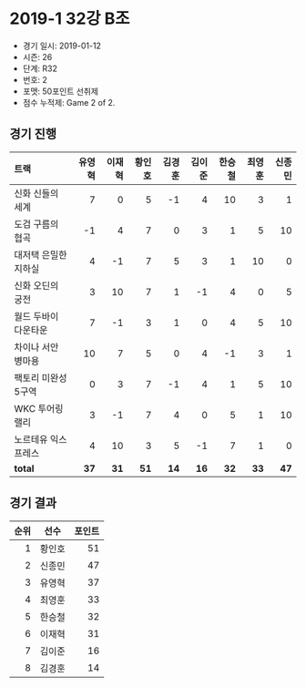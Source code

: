 # 2019-1 32강 B조

- 경기 일시: 2019-01-12
- 시즌: 26
- 단계: R32
- 번호: 2
- 포맷: 50포인트 선취제
- 점수 누적제: Game 2 of 2.





## 경기 진행

| 트랙 | 유영혁 | 이재혁 | 황인호 | 김경훈 | 김이준 | 한승철 | 최영훈 | 신종민 |
|:---|---:|---:|---:|---:|---:|---:|---:|---:|
| 신화 신들의 세계 | 7 | 0 | 5 | -1 | 4 | 10 | 3 | 1 |
| 도검 구름의 협곡 | -1 | 4 | 7 | 0 | 3 | 1 | 5 | 10 |
| 대저택 은밀한 지하실 | 4 | -1 | 7 | 5 | 3 | 1 | 10 | 0 |
| 신화 오딘의 궁전 | 3 | 10 | 7 | 1 | -1 | 4 | 0 | 5 |
| 월드 두바이 다운타운 | 7 | -1 | 3 | 1 | 0 | 4 | 5 | 10 |
| 차이나 서안 병마용 | 10 | 7 | 5 | 0 | 4 | -1 | 3 | 1 |
| 팩토리 미완성 5구역 | 0 | 3 | 7 | -1 | 4 | 1 | 5 | 10 |
| WKC 투어링 랠리 | 3 | -1 | 7 | 4 | 0 | 5 | 1 | 10 |
| 노르테유 익스프레스 | 4 | 10 | 3 | 5 | -1 | 7 | 1 | 0 |
| __total__ | __37__ | __31__ | __51__ | __14__ | __16__ | __32__ | __33__ | __47__ |




## 경기 결과

| 순위 | 선수 | 포인트 |
|---:|:---:|---:|
| 1 | 황인호 | 51 |
| 2 | 신종민 | 47 |
| 3 | 유영혁 | 37 |
| 4 | 최영훈 | 33 |
| 5 | 한승철 | 32 |
| 6 | 이재혁 | 31 |
| 7 | 김이준 | 16 |
| 8 | 김경훈 | 14 |

